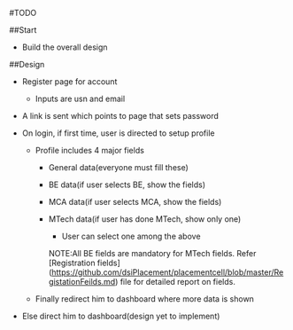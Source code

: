 #TODO

##Start

- Build the overall design

##Design

- Register page for account
  - Inputs are usn and email
- A link is sent which points to page that sets password

- On login, if first time, user is directed to setup profile
  - Profile includes 4 major fields
    - General data(everyone must fill these)
    - BE data(if user selects BE, show the fields)
    - MCA data(if user selects MCA, show the fields)
    - MTech data(if user has done MTech, show only one)
      - User can select one among the above 
      
      NOTE:All BE fields are mandatory for MTech fields. Refer [Registration fields] (https://github.com/dsiPlacement/placementcell/blob/master/RegistationFeilds.md) file for detailed report on fields.
  - Finally redirect him to dashboard where more data is shown
- Else direct him to dashboard(design yet to implement)
